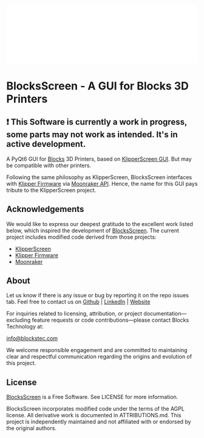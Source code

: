 ![alt](BlocksScreen/lib/ui/resources/media/logoblocks.png)

# BlocksScreen - A GUI for Blocks 3D Printers


## :exclamation: This Software is currently a work in progress, some parts may not work as intended. It's in active development. 

A PyQt6 GUI for [Blocks](https://blockstec.com) 3D Printers, based on [KlipperScreen GUI](https://github.com/KlipperScreen/KlipperScreen). But may be compatible with other printers. 

Following the same philosophy as KlipperScreen, BlocksScreen interfaces with [Klipper Firmware](https://github.com/Klipper3d/klipper) via [Moonraker API](https://github.com/arksine/moonraker). Hence, the name for this GUI pays tribute to the KlipperScreen project.


## Acknowledgements

We would like to express our deepest gratitude to the excellent work listed below, which inspired the development of [BlocksScreen](https://github.com/BlocksTechnology/BlocksScreen). The current project includes modified code derived from those projects:
 
- [KlipperScreen](https://github.com/KlipperScreen/KlipperScreen)
- [Klipper Firmware](https://github.com/Klipper3d/klipper) 
- [Moonraker](https://github.com/arksine/moonraker)


## About 

Let us know if there is any issue or bug by reporting it on the repo issues tab.
Feel free to contact us on [Github](https://github.com/BlocksTechnology) | [LinkedIn](https://www.linkedin.com/company/blockstec/) | [Website](https://blockstec.com) 


For inquiries related to licensing, attribution, or project documentation—excluding feature requests or code contributions—please contact Blocks Technology at: 

[info@blockstec.com](mailto:info@blockstec.com) 

We welcome responsible engagement and are committed to maintaining clear and respectful communication regarding the origins and evolution of this project.

## License 

[BlocksScreen](https://github.com/BlocksTechnology/BlocksScreen) is a Free Software. See LICENSE for more information.

BlocksScreen incorporates modified code under the terms of the AGPL license. All derivative work is documented in ATTRIBUTIONS.md. This project is independently maintained and not affiliated with or endorsed by the original authors.

